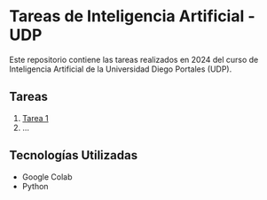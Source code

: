 # Tareas de Inteligencia Artificial - UDP
Este repositorio contiene las tareas realizados en 2024 del curso de Inteligencia Artificial de la Universidad Diego Portales (UDP).
## Tareas
1. [Tarea 1](./Tarea1)
2. ...
## Tecnologías Utilizadas
- Google Colab
- Python

